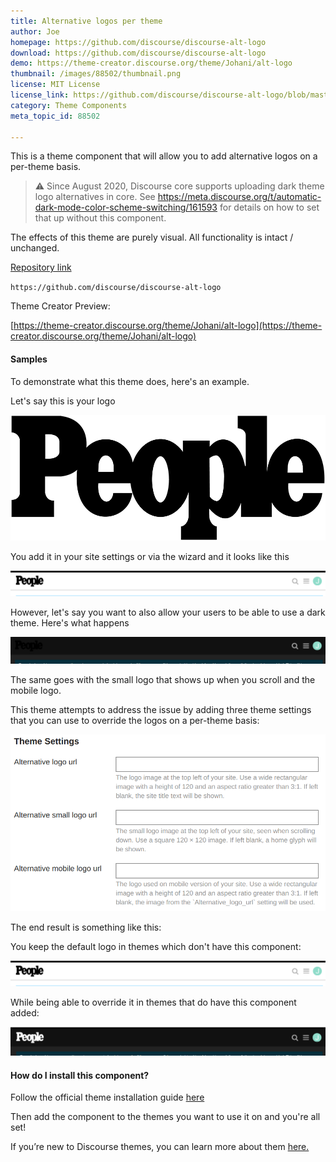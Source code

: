 ```yaml
---
title: Alternative logos per theme
author: Joe
homepage: https://github.com/discourse/discourse-alt-logo
download: https://github.com/discourse/discourse-alt-logo
demo: https://theme-creator.discourse.org/theme/Johani/alt-logo
thumbnail: /images/88502/thumbnail.png
license: MIT License
license_link: https://github.com/discourse/discourse-alt-logo/blob/master/LICENSE
category: Theme Components
meta_topic_id: 88502

---
```

This is a theme component that will allow you to add alternative logos on a per-theme basis. 

> :warning: Since August 2020, Discourse core supports uploading dark theme logo alternatives in core. See https://meta.discourse.org/t/automatic-dark-mode-color-scheme-switching/161593 for details on how to set that up without this component. 

The effects of this theme are purely visual. All functionality is intact / unchanged.

[Repository link](https://github.com/discourse/discourse-alt-logo)

`https://github.com/discourse/discourse-alt-logo`

Theme Creator Preview:

 [https://theme-creator.discourse.org/theme/Johani/alt-logo](https://theme-creator.discourse.org/theme/Johani/alt-logo)

#### Samples 

To demonstrate what this theme does, here's an example. 

Let's say this is your logo

![1067cac7af32755cb4fadd3af75a13c6: 690x276, 10%](/images/88502/ia7q7lcsr0Z0ahsQp3AN9oJ70lr.png)

You add it in your site settings or via the wizard and it looks like this

![Capture: 690x56, 70%](/images/88502/kUwYx7ehn316R3o3AMONfjDug3F.PNG)

However, let's say you want to also allow your users to be able to use a dark theme. Here's what happens

![Capture2: 690x59, 70%](/images/88502/yjCyEf6RzIRxn1HY9dnQfLaDozJ.PNG)

The same goes with the small logo that shows up when you scroll and the mobile logo. 

This theme attempts to address the issue by adding three theme settings that you can use to override the logos on a per-theme basis:

![updates2: 690x387, 70%](/images/88502/5mm3syVMjDTGEPqYsSguz9ee9kE.png)  

The end result is something like this:

You keep the default logo in themes which don't have this component:

![Capture: 690x56, 70%](/images/88502/kUwYx7ehn316R3o3AMONfjDug3F.PNG)

While being able to override it in themes that do have this component added:

![Capture4: 690x62, 70%](/images/88502/b1dZ6knKqpB5asVDCWTqU38lJxf.PNG)

#### How do I install this component?

Follow the official theme installation guide [here](https://meta.discourse.org/t/how-do-i-install-a-theme-or-theme-component/63682)

Then add the component to the themes you want to use it on and you're all set! 

If you’re new to Discourse themes, you can learn more about them [here.](https://meta.discourse.org/t/beginners-guide-to-using-discourse-themes/91966)